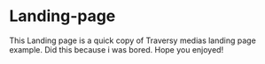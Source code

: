 # Landing-page

This Landing page is a quick copy of Traversy medias landing page example.
Did this because i was bored. Hope you enjoyed!
